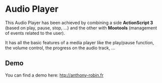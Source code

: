 Audio Player
============

This Audio Player has been achieved by combining a side **ActionScript 3** (based on play, pause, stop, ...) and the other with **Mootools** (management of events related to the user).

It has all the basic features of a media player like the play/pause function, the volume control, the progress on the audio track, ...


Demo
-----
You can find a demo here: [htp://anthony-robin.fr](http://portfolio.anthony-robin.fr/projets/actionscript-3/player-audio)